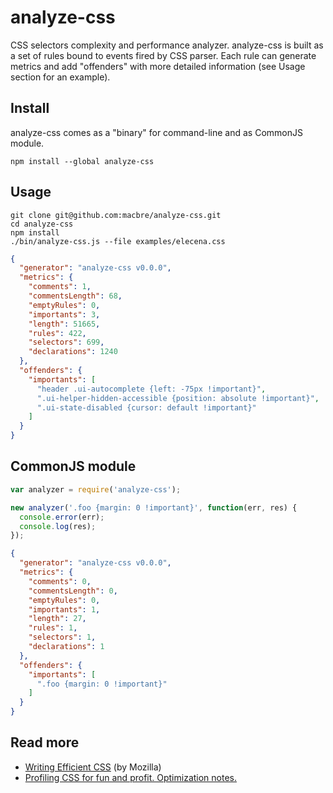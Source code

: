 analyze-css
===========

CSS selectors complexity and performance analyzer. analyze-css is built as a set of rules bound to events fired by CSS parser. Each rule can generate metrics and add "offenders" with more detailed information (see Usage section for an example).

## Install

analyze-css comes as a "binary" for command-line and as CommonJS module.

```
npm install --global analyze-css
```

## Usage

```
git clone git@github.com:macbre/analyze-css.git
cd analyze-css
npm install
./bin/analyze-css.js --file examples/elecena.css
```

```json
{
  "generator": "analyze-css v0.0.0",
  "metrics": {
    "comments": 1,
    "commentsLength": 68,
    "emptyRules": 0,
    "importants": 3,
    "length": 51665,
    "rules": 422,
    "selectors": 699,
    "declarations": 1240
  },
  "offenders": {
    "importants": [
      "header .ui-autocomplete {left: -75px !important}",
      ".ui-helper-hidden-accessible {position: absolute !important}",
      ".ui-state-disabled {cursor: default !important}"
    ]
  }
}
```

## CommonJS module

```js
var analyzer = require('analyze-css');

new analyzer('.foo {margin: 0 !important}', function(err, res) {
  console.error(err);
  console.log(res);
});

```
```json
{
  "generator": "analyze-css v0.0.0",
  "metrics": {
    "comments": 0,
    "commentsLength": 0,
    "emptyRules": 0,
    "importants": 1,
    "length": 27,
    "rules": 1,
    "selectors": 1,
    "declarations": 1
  },
  "offenders": {
    "importants": [
      ".foo {margin: 0 !important}"
    ]
  }
}
```

## Read more

* [Writing Efficient CSS](http://developer.mozilla.org/en/Writing_Efficient_CSS) (by Mozilla)
* [Profiling CSS for fun and profit. Optimization notes.](http://perfectionkills.com/profiling-css-for-fun-and-profit-optimization-notes/)
